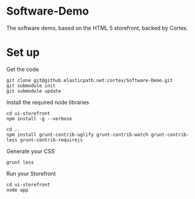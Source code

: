 Software-Demo
=============

The software demo, based on the HTML 5 storefront, backed by Cortex.

Set up
======

Get the code

	git clone git@github.elasticpath.net:cortex/Software-Demo.git
	git submodule init
	git submodule update

Install the required node libraries

	cd ui-storefront
	npm install -g --verbose

	cd ..
	npm install grunt-contrib-uglify grunt-contrib-watch grunt-contrib-less grunt-contrib-requirejs
	
Generate your CSS

	grunt less

Run your Storefront

	cd ui-storefront
	node app
